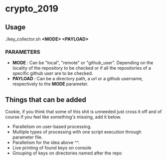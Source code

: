 # crypto_2019

## Usage
./key_collector.sh <strong>\<MODE\> \<PAYLOAD\></strong>

### PARAMETERS
- <strong> MODE </strong>: Can be "local", "remote" or "github_user". Depending on the locality of the repository to be checked or if all the repositories of a specific github user are to be checked.  
- <strong> PAYLOAD </strong>: Can be a directory path, a url or a github username, respectively to the <strong> MODE </strong> parameter. 


## Things that can be added
Cookie, if you think that some of this shit is unneeded just cross it off and of course if you feel like something's missing, add it below.

- Parallelism on user-based processing.
- Multiple types of processing with one script execution through parameter file.
- Parallelism for the idea above ^^.
- Live printing of found keys on console
- Grouping of keys on directories named after the repo

